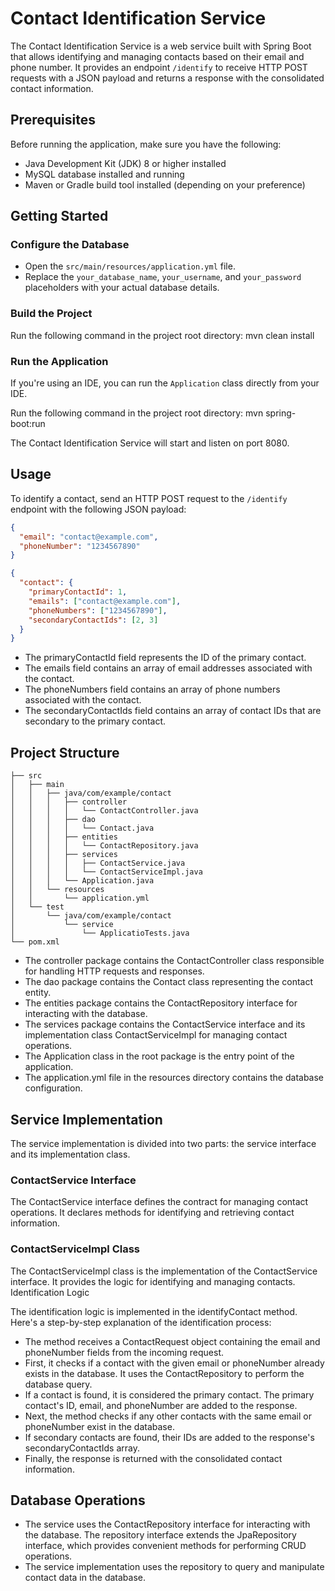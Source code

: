 # Contact Identification Service

The Contact Identification Service is a web service built with Spring Boot that allows identifying and managing contacts based on their email and phone number. It provides an endpoint `/identify` to receive HTTP POST requests with a JSON payload and returns a response with the consolidated contact information.

## Prerequisites

Before running the application, make sure you have the following:

- Java Development Kit (JDK) 8 or higher installed
- MySQL database installed and running
- Maven or Gradle build tool installed (depending on your preference)

## Getting Started

### Configure the Database

- Open the `src/main/resources/application.yml` file.
- Replace the `your_database_name`, `your_username`, and `your_password` placeholders with your actual database details.

### Build the Project

Run the following command in the project root directory:
mvn clean install

### Run the Application

If you're using an IDE, you can run the `Application` class directly from your IDE.

Run the following command in the project root directory:
mvn spring-boot:run


The Contact Identification Service will start and listen on port 8080.

## Usage

To identify a contact, send an HTTP POST request to the `/identify` endpoint with the following JSON payload:

```json
{
  "email": "contact@example.com",
  "phoneNumber": "1234567890"
}
```


```json
{
  "contact": {
    "primaryContactId": 1,
    "emails": ["contact@example.com"],
    "phoneNumbers": ["1234567890"],
    "secondaryContactIds": [2, 3]
  }
}
```

- The primaryContactId field represents the ID of the primary contact.
- The emails field contains an array of email addresses associated with the contact.
- The phoneNumbers field contains an array of phone numbers associated with the contact.
- The secondaryContactIds field contains an array of contact IDs that are secondary to the primary contact.
 
## Project Structure

```
├── src
│   ├── main
│   │   ├── java/com/example/contact
│   │   │   ├── controller
│   │   │   │   └── ContactController.java
│   │   │   ├── dao
│   │   │   │   └── Contact.java
│   │   │   ├── entities
│   │   │   │   └── ContactRepository.java
│   │   │   ├── services
│   │   │   │   ├── ContactService.java
│   │   │   │   └── ContactServiceImpl.java
│   │   │   └── Application.java
│   │   └── resources
│   │       └── application.yml
│   └── test
│       └── java/com/example/contact
│           └── service
│               └── ApplicatioTests.java
└── pom.xml
```

- The controller package contains the ContactController class responsible for handling HTTP requests and responses.
- The dao package contains the Contact class representing the contact entity.
- The entities package contains the ContactRepository interface for interacting with the database.
- The services package contains the ContactService interface and its implementation class ContactServiceImpl for managing contact operations.
- The Application class in the root package is the entry point of the application.
- The application.yml file in the resources directory contains the database configuration.

## Service Implementation

The service implementation is divided into two parts: the service interface and its implementation class.

### ContactService Interface

The ContactService interface defines the contract for managing contact operations. It declares methods for identifying and retrieving contact information.

### ContactServiceImpl Class

The ContactServiceImpl class is the implementation of the ContactService interface. It provides the logic for identifying and managing contacts.
Identification Logic

The identification logic is implemented in the identifyContact method. Here's a step-by-step explanation of the identification process:

- The method receives a ContactRequest object containing the email and phoneNumber fields from the incoming request.
- First, it checks if a contact with the given email or phoneNumber already exists in the database. It uses the ContactRepository to perform the database query.
- If a contact is found, it is considered the primary contact. The primary contact's ID, email, and phoneNumber are added to the response.
- Next, the method checks if any other contacts with the same email or phoneNumber exist in the database.
- If secondary contacts are found, their IDs are added to the response's secondaryContactIds array.
- Finally, the response is returned with the consolidated contact information.

## Database Operations

- The service uses the ContactRepository interface for interacting with the database. The repository interface extends the JpaRepository interface, which provides convenient methods for performing CRUD operations.
- The service implementation uses the repository to query and manipulate contact data in the database.
